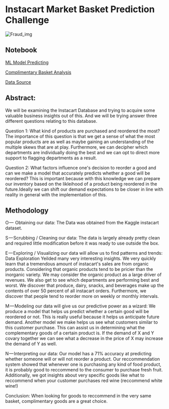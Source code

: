 # Instacart Market Basket Prediction Challenge
![Fraud_img](https://www.supermarketnews.com/sites/supermarketnews.com/files/styles/article_featured_standard/public/Instacart-Personal_Shopper-Bag.png?itok=LIpaSQ2n)

## Notebook
[ML Model Predicting](https://nbviewer.jupyter.org/github/ShinPete/instacart_basket_reorder_preds/blob/master/Instacart_Reorder_preds.ipynb)

[Complimentary Basket Analysis](https://nbviewer.jupyter.org/github/ShinPete/instacart_basket_reorder_preds/blob/master/Instacart_Reorder_preds.ipynb)

[Data Source](https://www.kaggle.com/c/instacart-market-basket-analysis/data)


## Abstract:
We will be examining the Instacart Database and trying to acquire some valuable business insights out of this. And we will be trying answer three different questions relating to this database.

Question 1: What kind of products are purchased and reordered the most? The importance of this question is that we get a sense of what the most popular products are as well as maybe gaining an understanding of the multiple skews that are at play. Furthermore, we can decipher which departments are individually doing the best and we can opt to direct more support to flagging departments as a result.

Question 2: What factors influence one's decision to reorder a good and can we make a model that accurately predicts whether a good will be reordered? This is important because with this knowledge we can prepare our inventory based on the likleihood of a product being reordered in the future.Ideally we can shift our demand expectations to be closer in line with reality in general with the implementation of this.

## Methodology 
O —  Obtaining our data:
The Data was obtained from the Kaggle instacart dataset.

S — Scrubbing / Cleaning our data:
The data is largely already pretty clean and required little modification before it was ready to use outside the box.

E — Exploring / Visualizing our data will allow us to find patterns and trends:
Data Exploration Yeilded many very interesting insights. We very quickly learn that a tremendous amount of instacart's sales are from organic products. Considering that organic products tend to be pricier than the inorganic variety. We may consider the organic product as a large driver of revenues. We also get to see which departments are performing best and worst. We discover that produce, dairy, snacks, and beverages make up the contents of over 50 percent of all instacart orders. Furthermore, we discover that people tend to reorder more on weekly or monthly intervals.

M — Modeling our data will give us our predictive power as a wizard:
We produce a model that helps us predict whether a certain good will be reordered or not. This is really useful because it helps us anticipate future demand. Another model we make helps us see what customers similar to this customer purchase. This can assist us in determining what the complementary goods of a certain product is. If the demand of X and Y covary together we can see what a decrease in the price of X may increase the demand of Y as well.

N — Interpreting our data:
Our model has a 71% accuracy at predicting whether someone will or will not reorder a product. Our reccommendation system showed that whenever one is purchasing any kind of food product, it is probably good to reccommend to the consumer to purchase fresh fruit. Additionally, we got insights about very specific goods like what to reccommend when your customer purchases red wine (reccommend white wine!)

Conclusion: When looking for goods to reccommend in the very same basket, complimentary goods are a great choice. 
